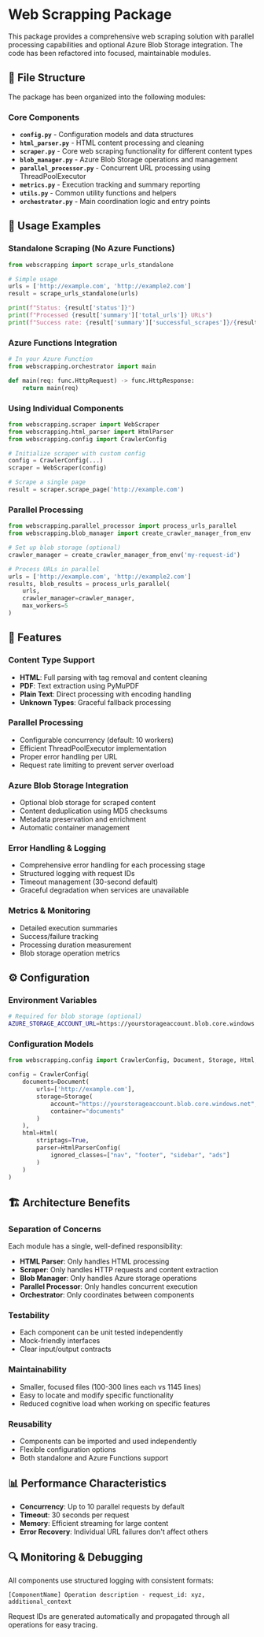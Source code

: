 # Web Scrapping Package

This package provides a comprehensive web scraping solution with parallel processing capabilities and optional Azure Blob Storage integration. The code has been refactored into focused, maintainable modules.

## 📁 File Structure

The package has been organized into the following modules:

### Core Components

- **`config.py`** - Configuration models and data structures
- **`html_parser.py`** - HTML content processing and cleaning
- **`scraper.py`** - Core web scraping functionality for different content types
- **`blob_manager.py`** - Azure Blob Storage operations and management
- **`parallel_processor.py`** - Concurrent URL processing using ThreadPoolExecutor
- **`metrics.py`** - Execution tracking and summary reporting
- **`utils.py`** - Common utility functions and helpers
- **`orchestrator.py`** - Main coordination logic and entry points

## 🚀 Usage Examples

### Standalone Scraping (No Azure Functions)

```python
from webscrapping import scrape_urls_standalone

# Simple usage
urls = ['http://example.com', 'http://example2.com']
result = scrape_urls_standalone(urls)

print(f"Status: {result['status']}")
print(f"Processed {result['summary']['total_urls']} URLs")
print(f"Success rate: {result['summary']['successful_scrapes']}/{result['summary']['total_urls']}")
```

### Azure Functions Integration

```python
# In your Azure Function
from webscrapping.orchestrator import main

def main(req: func.HttpRequest) -> func.HttpResponse:
    return main(req)
```

### Using Individual Components

```python
from webscrapping.scraper import WebScraper
from webscrapping.html_parser import HtmlParser
from webscrapping.config import CrawlerConfig

# Initialize scraper with custom config
config = CrawlerConfig(...)
scraper = WebScraper(config)

# Scrape a single page
result = scraper.scrape_page('http://example.com')
```

### Parallel Processing

```python
from webscrapping.parallel_processor import process_urls_parallel
from webscrapping.blob_manager import create_crawler_manager_from_env

# Set up blob storage (optional)
crawler_manager = create_crawler_manager_from_env('my-request-id')

# Process URLs in parallel
urls = ['http://example.com', 'http://example2.com']
results, blob_results = process_urls_parallel(
    urls, 
    crawler_manager=crawler_manager,
    max_workers=5
)
```

## 🔧 Features

### Content Type Support
- **HTML**: Full parsing with tag removal and content cleaning
- **PDF**: Text extraction using PyMuPDF
- **Plain Text**: Direct processing with encoding handling
- **Unknown Types**: Graceful fallback processing

### Parallel Processing
- Configurable concurrency (default: 10 workers)
- Efficient ThreadPoolExecutor implementation
- Proper error handling per URL
- Request rate limiting to prevent server overload

### Azure Blob Storage Integration
- Optional blob storage for scraped content
- Content deduplication using MD5 checksums
- Metadata preservation and enrichment
- Automatic container management

### Error Handling & Logging
- Comprehensive error handling for each processing stage
- Structured logging with request IDs
- Timeout management (30-second default)
- Graceful degradation when services are unavailable

### Metrics & Monitoring
- Detailed execution summaries
- Success/failure tracking
- Processing duration measurement
- Blob storage operation metrics

## ⚙️ Configuration

### Environment Variables

```bash
# Required for blob storage (optional)
AZURE_STORAGE_ACCOUNT_URL=https://yourstorageaccount.blob.core.windows.net
```

### Configuration Models

```python
from webscrapping.config import CrawlerConfig, Document, Storage, Html, HtmlParserConfig

config = CrawlerConfig(
    documents=Document(
        urls=['http://example.com'],
        storage=Storage(
            account="https://yourstorageaccount.blob.core.windows.net",
            container="documents"
        )
    ),
    html=Html(
        striptags=True,
        parser=HtmlParserConfig(
            ignored_classes=["nav", "footer", "sidebar", "ads"]
        )
    )
)
```

## 🏗️ Architecture Benefits

### Separation of Concerns
Each module has a single, well-defined responsibility:
- **HTML Parser**: Only handles HTML processing
- **Scraper**: Only handles HTTP requests and content extraction
- **Blob Manager**: Only handles Azure storage operations
- **Parallel Processor**: Only handles concurrent execution
- **Orchestrator**: Only coordinates between components

### Testability
- Each component can be unit tested independently
- Mock-friendly interfaces
- Clear input/output contracts

### Maintainability
- Smaller, focused files (100-300 lines each vs 1145 lines)
- Easy to locate and modify specific functionality
- Reduced cognitive load when working on specific features

### Reusability
- Components can be imported and used independently
- Flexible configuration options
- Both standalone and Azure Functions support

## 📊 Performance Characteristics

- **Concurrency**: Up to 10 parallel requests by default
- **Timeout**: 30 seconds per request
- **Memory**: Efficient streaming for large content
- **Error Recovery**: Individual URL failures don't affect others

## 🔍 Monitoring & Debugging

All components use structured logging with consistent formats:

```
[ComponentName] Operation description - request_id: xyz, additional_context
```

Request IDs are generated automatically and propagated through all operations for easy tracing.


